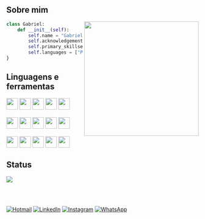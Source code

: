 ## Sobre mim

<img align="right" width="300" src="https://i2.wp.com/allhtaccess.info/wp-content/uploads/2018/03/programming.gif?fit=1281%2C716&ssl=1" />

```python
class Gabriel:
    def __init__(self):
        self.name = "Gabriel Resende Meireles"
        self.acknowledgements = "Análise de dados e desenvolvimento Web"
        self.primary_skillset = ["Programação Python", "Aprendizado de maquina", "Programador BackEnd"] 
        self.languages = ["Python", "JavaScript", "React", "Nestjs", "PHP Laravel", "GraphQL"]
}
```

## Linguagens e ferramentas

<code><img height="30" src="https://img.shields.io/badge/python-3670A0?style=for-the-badge&logo=python&logoColor=ffdd54"></code>
<code><img height="30" src="https://img.shields.io/badge/HTML5-E34F26?style=for-the-badge&logo=html5&logoColor=white"></code>
<code><img height="30" src="https://img.shields.io/badge/CSS-239120?&style=for-the-badge&logo=css3&logoColor=white"></code>
<code><img height="30" src="https://img.shields.io/badge/JavaScript-F7DF1E?style=for-the-badge&logo=javascript&logoColor=black"></code>
<code><img height="30" src="https://img.shields.io/badge/Node.js-43853D?style=for-the-badge&logo=node.js&logoColor=white"></code>
<br></br>
<code><img height="30" src="https://img.shields.io/badge/TypeScript-007ACC?style=for-the-badge&logo=typescript&logoColor=white"></code>
<code><img height="30" src="https://img.shields.io/badge/React-20232A?style=for-the-badge&logo=react&logoColor=61DAFB"></code>
<code><img height="30" src="https://img.shields.io/badge/Bootstrap-563D7C?style=for-the-badge&logo=bootstrap&logoColor=white"></code>
<code><img height="30" src="https://img.shields.io/badge/MongoDB-4EA94B?style=for-the-badge&logo=mongodb&logoColor=white"></code>
<code><img height="30" src="https://img.shields.io/badge/Git-E34F26?style=for-the-badge&logo=git&logoColor=white"></code>
<br></br>
<code><img height="30" src="https://img.shields.io/badge/PHP-777BB4?style=for-the-badge&logo=php&logoColor=white"></code>
<code><img height="30" src="https://img.shields.io/badge/laravel-%23FF2D20.svg?style=for-the-badge&logo=laravel&logoColor=white"></code>
<code><img height="30" src="https://img.shields.io/badge/-GraphQL-E10098?style=for-the-badge&logo=graphql&logoColor=white"></code>
<code><img height="30" src="https://img.shields.io/badge/PostgreSQL-000?style=for-the-badge&logo=postgresql"></code>
<code><img height="30" src="https://img.shields.io/badge/nestjs-%23E0234E.svg?style=for-the-badge&logo=nestjs&logoColor=white"></code>

## Status

<a href="https://github.com/Gabriel-UFSJ">
  <img align="center" src="https://github-readme-stats.vercel.app/api/top-langs/?username=Gabriel-UFSJ&theme=dracula&hide_langs_below=1" />
</a>

<br></br>

<div align="left">

   [![Hotmail](https://img.shields.io/badge/Microsoft_Outlook-0078D4?style=for-the-badge&logo=microsoft-outlook&logoColor=white)](https://gabrielmeireles2001@hotmail.com.br)
   [![LinkedIn](https://img.shields.io/badge/LinkedIn-0077B5?style=for-the-badge&logo=linkedin&logoColor=white)](https://www.linkedin.com/in/gabrimeireles)
   [![Instagram](https://img.shields.io/badge/Instagram-E4405F?style=for-the-badge&logo=instagram&logoColor=white)](https://www.instagram.com/gabrielg00d/)
   [![WhatsApp](https://img.shields.io/badge/WhatsApp-25D366?style=for-the-badge&logo=whatsapp&logoColor=white)](https://wa.me//5532988146483)
   
</div>
